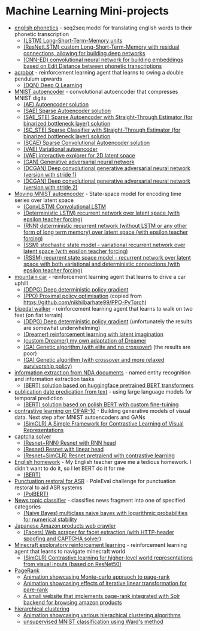# Machine Learning Mini-projects

- [english phonetics](./phonetics) - seq2seq model for translating english words to their phonetic transcription
   - [(LSTM) Long-Short-Term-Memory units](./phonetics/PH.py)
   - [(ResNetLSTM) custom Long-Short-Term-Memory with residual connections, allowing for building deep networks](./phonetics/PH_ResNetLSTM.py)
   - [(CNN-ED) convolutional neural network for building embeddings based on Edit Distance between phonetic transcriptions](./phonetics/CNN.py)
- [acrobot](./acrobot) -  reinforcement learning agent that learns to swing a double pendulum upwards  
   - [(DQN) Deep Q Learning](./acrobot/AB.py)
- [MNIST autoencoder](./mnist_autoencoder) - convolutional autoencoder that compresses MNIST digits 
   - [(AE) Autoencoder solution](./mnist_autoencoder/MAE.py)
   - [(SAE) Sparse Autoencoder solution](./mnist_autoencoder/SAE.py)
   - [(SAE_STE) Sparse Autoencoder with Straight-Through Estimator (for binarized bottleneck layer) solution](./mnist_autoencoder/SAE_STE.py)
   - [(SC_STE) Sparse Classifier with Straight-Through Estimator (for binarized bottleneck layer) solution](./mnist_autoencoder/SC_STE.py)
   - [(SCAE) Sparse Convolutional Autoencoder solution](./mnist_autoencoder/SCAE.py)
   - [(VAE) Variational autoencoder](./mnist_autoencoder/VAE.py)
   - [(VAE) interactive explorer for 2D latent space](./mnist_autoencoder/VAE_explorer.py)
   - [(GAN) Generative adversarial neural network](./mnist_autoencoder/GAN.py)
   - [(DCGAN) Deep convolutional generative adversarial neural network (version with stride 1)](./mnist_autoencoder/DCGAN1.py)
   - [(DCGAN) Deep convolutional generative adversarial neural network (version with stride 2)](./mnist_autoencoder/DCGAN2.py)
- [Moving MNIST autoencoder](./mnist_autoencoder) - State-space model for encoding time series over latent space 
   - [(ConvLSTM) Convolutional LSTM](./moving_mnist_autoencoder/ConvLSTM.py)
   - [(Deterministic LSTM) recurrent network over latent space (with epsilon teacher forcing) ](./moving_mnist_autoencoder/LSTM.py)
   - [(RNN) deterministic recurrent network (without LSTM or any other form of long term memory) over latent space (with epsilon teacher forcing)](./moving_mnist_autoencoder/RNN.py)
   - [(SSM) stochastic state model - variational recurrent network over latent space (with epsilon teacher forcing)](./moving_mnist_autoencoder/SSM.py)
   - [(RSSM) recurrent state space model - recurrent network over latent space with both variational and deterministic connections (with epsilon teacher forcing)](./moving_mnist_autoencoder/SSM.py)
- [mountain car](./mountain_car_continuous) -  reinforcement learning agent that learns to drive a car uphill  
   - [(DDPG) Deep deterministic policy gradient](./mountain_car_continuous/MC.py)
   - [(PPO) Proximal policy optimisation](./mountain_car_continuous/PPO.py) (copied from https://github.com/nikhilbarhate99/PPO-PyTorch)
- [bipedal walker](./bipedal_walker) -  reinforcement learning agent that learns to walk on two feet (on flat terrain)  
   - [(DDPG) Deep deterministic policy gradient](./bipedal_walker/DDPG.py) (unfortunately the results are somewhat underwhelming)
   - [(Dreamer) reinforcement learning with latent imagination](./bipedal_walker/Dreamer.py) 
   - [(custom Dreamer) my own adaptation of Dreamer](./bipedal_walker/BW.py) 
   - [(GA) Genetic algorithm (with elite and no crossover)](./bipedal_walker/GA.py) (the results are poor)
   - [(GA) Genetic algorithm (with crossover and more relaxed survivorship policy)](./bipedal_walker/GA_crossover.py)
- [information extraction from NDA documents](./named_entity_recognition) -  named entity recognition and information extraction tasks  
   - [(BERT) solution based on huggingface pretrained BERT transformers](./named_entity_recognition/BERT.py)
- [publication date predication from text](./temporal_classification_polish) - using large language models for temporal prediction
   - [(BERT) solution based on polish BERT with custom fine-tuining](./temporal_classification_polish/BERT.py)
- [contrastive learning on CIFAR-10](./cifar10) - Building generative models of visual data. Next step after MNIST autoencoders and GANs
   - [(SimCLR) A Simple Framework for Contrastive Learning of Visual Representations](./cifar10/SimCLR.py)
- [captcha solver](./captcha_recognizer)
   - [(Resnet+RNN) Resnet with RNN head](./captcha_recognizer/captcha_recognizer_rnn.py)
   - [(Resnet) Resnet with linear head](./captcha_recognizer/captcha_recognizer_lin.py) 
   - [(Resnet+SimCLR) Resnet pretraiend with contrastive learning](./captcha_recognizer/captcha_recognizer_simcrl.py)
- [English homework](./english_homework) - My English teacher gave me a tedious homework. I didn't want to do it, so I let BERT do it for me
   - [(BERT)](./english_homework/TFS.py)
- [Punctuation restoral for ASR](./punctuation_restoral) - PoleEval challenge for punctuation restoral to aid ASR systems
   - [(PolBERT)](./punctuation_restoral/Main.py)
- [News topic classifier](./newsgroup) - classifies news fragment into one of specified categories
   - [(Naive Bayes) multiclass naive bayes with logarithmic probabilities for numerical stability](./newgroup/Bayes.py)
- [Japanese Amazon products web crawler](./amazon_products)
   - [(Facets) Web scraper for facet extraction (with HTTP-header spoofing and CAPTCHA solver)](./amazon_products/scraper.py)
- [Minecraft exploratory reinforcement learning](./minecraft) - reinforcement learning agent that learns to navigate minecraft world 
   - [(SimCLR) Contrastive learning for higher-level world representations from visual inputs (based on ResNet50)](./minecraft/SimCLR.py)
- [PageRank](./page_rank)
   - [Animation showcasing Monte-carlo appraoch to page-rank](./page_rank/monte_carlo.py)
   - [Animation showcasing effects of iterative linear transformation for pare-rank](./page_rank/)
   - [A small website that implements page-rank integrated with Solr backend for browsing amazon products]()
- [hierarchical clustering](./hierarchical_clustering)
   - [Animation showcasing various hierachical clustering algorithms](./hierarchical_clustering/anim.py)
   - [unsupervised MNIST classification using Ward's method](./hierarchical_clustering/mnist.py)
